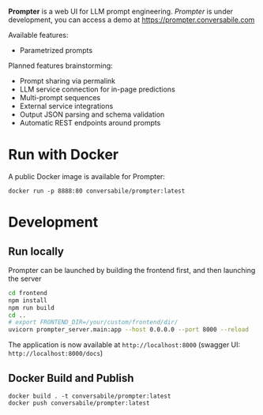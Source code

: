 
**Prompter** is a web UI for LLM prompt engineering. *Prompter* is under development, you can access a demo at https://prompter.conversabile.com

Available features:

* Parametrized prompts

Planned features brainstorming:

* Prompt sharing via permalink
* LLM service connection for in-page predictions
* Multi-prompt sequences
* External service integrations
* Output JSON parsing and schema validation
* Automatic REST endpoints around prompts

# Run with Docker

A public Docker image is available for Prompter:

    docker run -p 8888:80 conversabile/prompter:latest

# Development

## Run locally

Prompter can be launched by building the frontend first, and then launching the server

```sh
cd frontend
npm install
npm run build
cd ..
# export FRONTEND_DIR=/your/custom/frontend/dir/
uvicorn prompter_server.main:app --host 0.0.0.0 --port 8000 --reload
```

The application is now available at `http://localhost:8000` (swagger UI: `http://localhost:8000/docs`)

## Docker Build and Publish

    docker build . -t conversabile/prompter:latest
    docker push conversabile/prompter:latest
